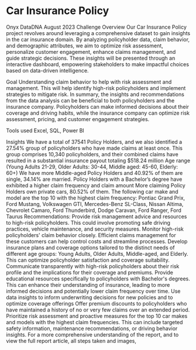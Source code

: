 # Car Insurance Policy
Onyx DataDNA August 2023 Challenge
Overview
Our Car Insurance Policy project revolves around leveraging a comprehensive dataset to gain insights in the car insurance domain. By analyzing policyholder data, claim behavior, and demographic attributes, we aim to optimize risk assessment, personalize customer engagement, enhance claims management, and guide strategic decisions. These insights will be presented through an interactive dashboard, empowering stakeholders to make impactful choices based on data-driven intelligence.

Goal
Understanding claim behavior to help with risk assessment and management. This will help identify high-risk policyholders and implement strategies to mitigate risk. In summary, the insights and recommendations from the data analysis can be beneficial to both policyholders and the insurance company. Policyholders can make informed decisions about their coverage and driving habits, while the insurance company can optimize risk assessment, pricing, and customer engagement strategies.

Tools used
Excel, SQL, Power BI

Insights
We have a total of 37541 Policy Holders, and we also identified a 27.54% group of policyholders who have made claims at least once.
This group comprises 10,340 policyholders, and their combined claims have resulted in a substantial insurance payout totaling $518.24 million
Age range (Young Adults 21-29, Older Adults: 30-44, Middle aged: 45-60, Elderly: 60+)
We have more Middle-aged Policy Holders and 40.92% of them are single, 34.14% are married.
Policy Holders with a Bachelor’s degree have exhibited a higher claim frequency and claim amount
More claiming Policy Holders own private cars, 80.52% of them.
The following car make and model are the top 10 with the highest claim frequency: Pontiac Grand Prix, Ford Mustang, Volkswagen GTI, Mercedes-Benz SL-Class, Nissan Altima, Chevrolet Camaro, Ford Thunderbird, Dodge Caravan, Ford Ranger, Ford Taurus
Recommendations:
Provide risk management advice and resources to high-risk policyholders. This could involve promoting safe driving practices, vehicle maintenance, and security measures.
Monitor high-risk policyholders' claim behavior closely. Efficient claims management for these customers can help control costs and streamline processes.
Develop insurance plans and coverage options tailored to the distinct needs of different age groups: Young Adults, Older Adults, Middle-aged, and Elderly. This can optimize policyholder satisfaction and coverage suitability.
Communicate transparently with high-risk policyholders about their risk profile and the implications for their coverage and premiums.
Provide educational resources specifically to policyholders with Bachelor's degrees. This can enhance their understanding of insurance, leading to more informed decisions and potentially lower claim frequency over time.
Use data insights to inform underwriting decisions for new policies and to optimize coverage offerings
Offer premium discounts to policyholders who have maintained a history of no or very few claims over an extended period.
Prioritize risk assessment and proactive measures for the top 10 car makes and models with the highest claim frequencies. This can include targeted safety information, maintenance recommendations, or driving behavior insights.
For a more comprehensive understanding of the report, and to view the full report article, all steps taken and images,
